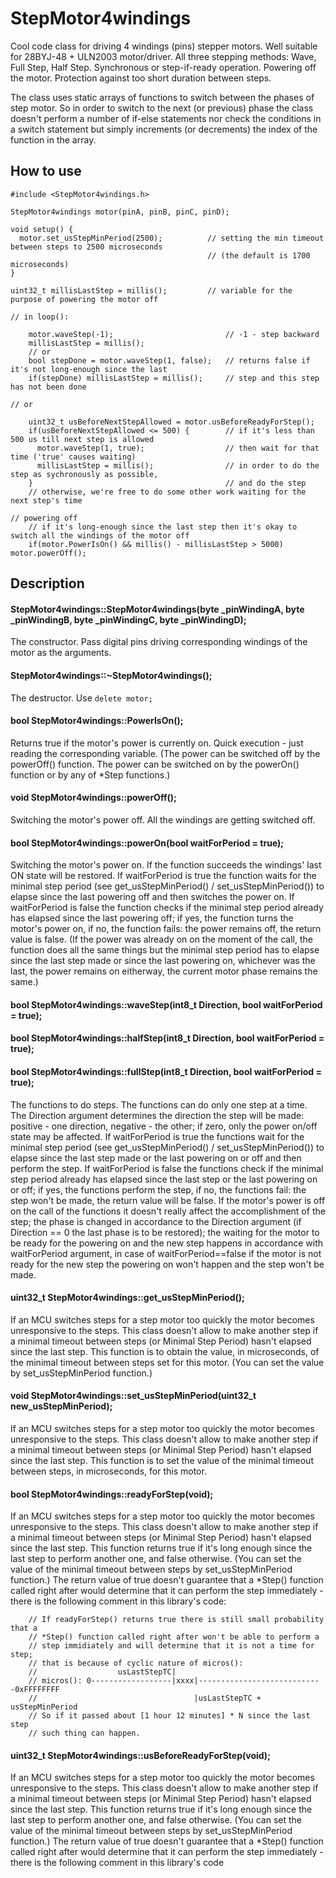 # StepMotor4windings
Cool code class for driving 4 windings (pins) stepper motors. Well suitable for 28BYJ-48 + ULN2003 motor/driver. All three stepping methods: Wave, Full Step, Half Step. Synchronous or step-if-ready operation. Powering off the motor. Protection against too short duration between steps.

The class uses static arrays of functions to switch between the phases of step motor. So in order to switch to the next (or previous) phase the class doesn't perform a number of if-else statements nor check the conditions in a switch statement but simply increments (or decrements) the index of the function in the array.

## How to use
```
#include <StepMotor4windings.h>

StepMotor4windings motor(pinA, pinB, pinC, pinD);

void setup() {
  motor.set_usStepMinPeriod(2500);          // setting the min timeout between steps to 2500 microseconds
                                            // (the default is 1700 microseconds)
}

uint32_t millisLastStep = millis();         // variable for the purpose of powering the motor off

// in loop():

    motor.waveStep(-1);                         // -1 - step backward
    millisLastStep = millis();
    // or
    bool stepDone = motor.waveStep(1, false);   // returns false if it's not long-enough since the last
    if(stepDone) millisLastStep = millis();     // step and this step has not been done
    
// or

    uint32_t usBeforeNextStepAllowed = motor.usBeforeReadyForStep();
    if(usBeforeNextStepAllowed <= 500) {        // if it's less than 500 us till next step is allowed
      motor.waveStep(1, true);                  // then wait for that time ('true' causes waiting)
      millisLastStep = millis();                // in order to do the step as sychronously as possible,
    }                                           // and do the step
    // otherwise, we're free to do some other work waiting for the next step's time

// powering off
    // if it's long-enough since the last step then it's okay to switch all the windings of the motor off
    if(motor.PowerIsOn() && millis() - millisLastStep > 5000) motor.powerOff();
```

## Description
#### StepMotor4windings::StepMotor4windings(byte _pinWindingA, byte _pinWindingB, byte _pinWindingC, byte _pinWindingD);
The constructor. Pass digital pins driving corresponding windings of the motor as the arguments.

#### StepMotor4windings::~StepMotor4windings();
The destructor. Use `delete motor;`

#### bool StepMotor4windings::PowerIsOn();
Returns true if the motor's power is currently on. Quick execution - just reading the corresponding variable. (The power can be switched off by the powerOff() function. The power can be switched on by the powerOn() function or by any of *Step functions.)

#### void StepMotor4windings::powerOff();
Switching the motor's power off. All the windings are getting switched off.

#### bool StepMotor4windings::powerOn(bool waitForPeriod = true);
Switching the motor's power on. If the function succeeds the windings' last ON state will be restored. If waitForPeriod is true the function waits for the minimal step period (see get_usStepMinPeriod() / set_usStepMinPeriod()) to elapse since the last powering off and then switches the power on. If waitForPeriod is false the function checks if the minimal step period already has elapsed since the last powering off; if yes, the function turns the motor's power on, if no, the function fails: the power remains off, the return value is false. (If the power was already on on the moment of the call, the function does all the same things but the minimal step period has to elapse since the last step made or since the last powering on, whichever was the last, the power remains on eitherway, the current motor phase remains the same.)

#### bool StepMotor4windings::waveStep(int8_t Direction, bool waitForPeriod = true);
#### bool StepMotor4windings::halfStep(int8_t Direction, bool waitForPeriod = true);
#### bool StepMotor4windings::fullStep(int8_t Direction, bool waitForPeriod = true);
The functions to do steps. The functions can do only one step at a time. The Direction argument determines the direction the step will be made: positive - one direction, negative - the other; if zero, only the power on/off state may be affected. If waitForPeriod is true the functions wait for the minimal step period (see get_usStepMinPeriod() / set_usStepMinPeriod()) to elapse since the last step made or the last powering on or off and then perform the step. If waitForPeriod is false the functions check if the minimal step period already has elapsed since the last step or the last powering on or off; if yes, the functions perform the step, if no, the functions fail: the step won't be made, the return value will be false. If the motor's power is off on the call of the functions it doesn't really affect the accomplishment of the step; the phase is changed in accordance to the Direction argument (if Direction == 0 the last phase is to be restored); the waiting for the motor to be ready for the powering on and the new step happens in accordance with waitForPeriod argument, in case of waitForPeriod==false if the motor is not ready for the new step the powering on won't happen and the step won't be made.

#### uint32_t StepMotor4windings::get_usStepMinPeriod();
If an MCU switches steps for a step motor too quickly the motor becomes unresponsive to the steps. This class doesn't allow to make another step if a minimal timeout between steps (or Minimal Step Period) hasn't elapsed since the last step. This function is to obtain the value, in microseconds, of the minimal timeout between steps set for this motor. (You can set the value by set_usStepMinPeriod function.)

#### void StepMotor4windings::set_usStepMinPeriod(uint32_t new_usStepMinPeriod);
If an MCU switches steps for a step motor too quickly the motor becomes unresponsive to the steps. This class doesn't allow to make another step if a minimal timeout between steps (or Minimal Step Period) hasn't elapsed since the last step. This function is to set the value of the minimal timeout between steps, in microseconds, for this motor.

#### bool StepMotor4windings::readyForStep(void);
If an MCU switches steps for a step motor too quickly the motor becomes unresponsive to the steps. This class doesn't allow to make another step if a minimal timeout between steps (or Minimal Step Period) hasn't elapsed since the last step. This function returns true if it's long enough since the last step to perform another one, and false otherwise. (You can set the value of the minimal timeout between steps by set_usStepMinPeriod function.) The return value of true doesn't guarantee that a *Step() function called right after would determine that it can perform the step immediately - there is the following comment in this library's code:
```
    // If readyForStep() returns true there is still small probability that a
    // *Step() function called right after won't be able to perform a
    // step immidiately and will determine that it is not a time for step;
    // that is because of cyclic nature of micros():
    //                  usLastStepTC|
    // micros(): 0------------------|xxxx|----------------------------0xFFFFFFFF
    //                                   |usLastStepTC + usStepMinPeriod
    // So if it passed about [1 hour 12 minutes] * N since the last step
    // such thing can happen.
```

#### uint32_t StepMotor4windings::usBeforeReadyForStep(void);
If an MCU switches steps for a step motor too quickly the motor becomes unresponsive to the steps. This class doesn't allow to make another step if a minimal timeout between steps (or Minimal Step Period) hasn't elapsed since the last step. This function returns true if it's long enough since the last step to perform another one, and false otherwise. (You can set the value of the minimal timeout between steps by set_usStepMinPeriod function.) The return value of true doesn't guarantee that a *Step() function called right after would determine that it can perform the step immediately - there is the following comment in this library's code
